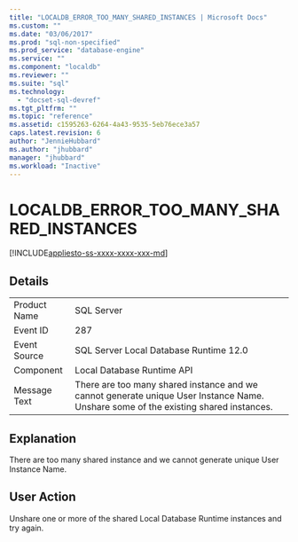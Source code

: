 ```yaml
---
title: "LOCALDB_ERROR_TOO_MANY_SHARED_INSTANCES | Microsoft Docs"
ms.custom: ""
ms.date: "03/06/2017"
ms.prod: "sql-non-specified"
ms.prod_service: "database-engine"
ms.service: ""
ms.component: "localdb"
ms.reviewer: ""
ms.suite: "sql"
ms.technology: 
  - "docset-sql-devref"
ms.tgt_pltfrm: ""
ms.topic: "reference"
ms.assetid: c1595263-6264-4a43-9535-5eb76ece3a57
caps.latest.revision: 6
author: "JennieHubbard"
ms.author: "jhubbard"
manager: "jhubbard"
ms.workload: "Inactive"
---
```

# LOCALDB_ERROR_TOO_MANY_SHARED_INSTANCES
[!INCLUDE[appliesto-ss-xxxx-xxxx-xxx-md](../../includes/appliesto-ss-xxxx-xxxx-xxx-md.md)]
    
## Details  
  
|||  
|-|-|  
|Product Name|SQL Server|  
|Event ID|287|  
|Event Source|SQL Server Local Database Runtime 12.0|  
|Component|Local Database Runtime API|  
|Message Text|There are too many shared instance and we cannot generate unique User Instance Name. Unshare some of the existing shared instances.|  
  
## Explanation  
 There are too many shared instance and we cannot generate unique User Instance Name.  
  
## User Action  
 Unshare one or more of the shared Local Database Runtime instances and try again.  
  
  
